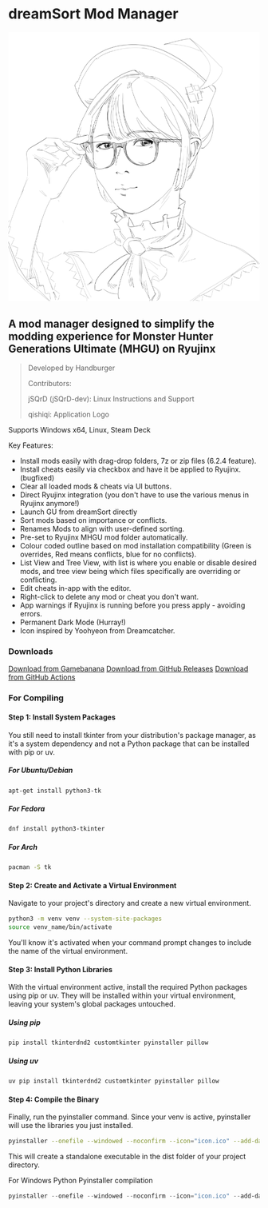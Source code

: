 # dreamSort Mod Manager

![dreamSort Logo by qishiqi, MH4 Guildmarm in a pose inspired by Yoohyeon from Dreamcatcher](./icon.png)

## A mod manager designed to simplify the modding experience for Monster Hunter Generations Ultimate (MHGU) on Ryujinx

>Developed by Handburger
>
>Contributors:
>
>jSQrD (jSQrD-dev): Linux Instructions and Support
>
>qishiqi: Application Logo

Supports Windows x64, Linux, Steam Deck

Key Features:

* Install mods easily with drag-drop folders, 7z or zip files (6.2.4 feature).
* Install cheats easily via checkbox and have it be applied to Ryujinx. (bugfixed)
* Clear all loaded mods & cheats via UI buttons.
* Direct Ryujinx integration (you don't have to use the various menus in Ryujinx anymore!)
* Launch GU from dreamSort directly
* Sort mods based on importance or conflicts.
* Renames Mods to align with user-defined sorting.
* Pre-set to Ryujinx MHGU mod folder automatically.
* Colour coded outline based on mod installation compatibility (Green is overrides, Red means conflicts, blue for no conflicts).
* List View and Tree View, with list is where you enable or disable desired mods, and tree view being which files specifically are overriding or conflicting.
* Edit cheats in-app with the editor.
* Right-click to delete any mod or cheat you don't want.
* App warnings if Ryujinx is running before you press apply - avoiding errors.
* Permanent Dark Mode (Hurray!)
* Icon inspired by Yoohyeon from Dreamcatcher.

### Downloads

[Download from Gamebanana](https://gamebanana.com/tools/20124)
[Download from GitHub Releases](https://github.com/RTHKKona/dreamSort/releases)
[Download from GitHub Actions](https://github.com/RTHKKona/dreamSort/actions/workflows/build.yml)

### For Compiling

#### Step 1: Install System Packages

You still need to install tkinter from your distribution's package manager, as it's a system dependency and not a Python package that can be installed with pip or uv.

##### For Ubuntu/Debian

```bash
apt-get install python3-tk
```

##### For Fedora

```bash
dnf install python3-tkinter
```

##### For Arch

```bash
pacman -S tk
```

#### Step 2: Create and Activate a Virtual Environment

Navigate to your project's directory and create a new virtual environment.

```bash
python3 -m venv venv --system-site-packages
source venv_name/bin/activate
```

You'll know it's activated when your command prompt changes to include the name of the virtual environment.

#### Step 3: Install Python Libraries

With the virtual environment active, install the required Python packages using pip or uv. They will be installed within your virtual environment, leaving your system's global packages untouched.

##### Using pip

```Bash
pip install tkinterdnd2 customtkinter pyinstaller pillow
```

##### Using uv

```Bash
uv pip install tkinterdnd2 customtkinter pyinstaller pillow
```

#### Step 4: Compile the Binary

Finally, run the pyinstaller command. Since your venv is active, pyinstaller will use the libraries you just installed.

```Bash
pyinstaller --onefile --windowed --noconfirm --icon="icon.ico" --add-data="icon.ico:." HB_dreamSort.py
```

This will create a standalone executable in the dist folder of your project directory.

For Windows Python Pyinstaller compilation

```powershell
pyinstaller --onefile --windowed --noconfirm --icon="icon.ico" --add-data="icon.ico:." HB_dreamSort.py
```
